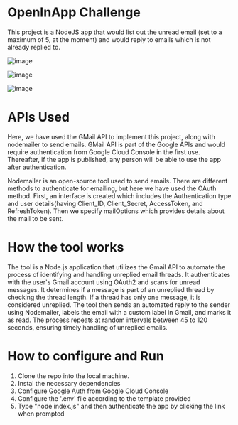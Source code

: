 # OpenInApp Challenge
This project is a NodeJS app that would list out the unread email (set to a maximum of 5, at the moment) and would reply to emails which is not already replied to. 

![image](https://github.com/aditramdas/OpenInAppChallenge/assets/68638084/3af77cdf-7b9d-4007-8b06-aebdbfcadbab)

![image](https://github.com/aditramdas/OpenInAppChallenge/assets/68638084/c45fb40f-c417-41fd-b801-cd0a64b97d88)

![image](https://github.com/aditramdas/OpenInAppChallenge/assets/68638084/5dad9449-b8e6-4b43-a35b-485fafad5311)

# APIs Used
Here, we have used the GMail API to implement this project, along with nodemailer to send emails. 
GMail API is part of the Google APIs and would require authentication from Google Cloud Console in the first use. Thereafter, if the app is published, any person will be able to use the app after authentication.

Nodemailer is an open-source tool used to send emails. There are different methods to authenticate for emailing, but here we have used the OAuth method. First, an interface is created which includes the Authentication type and user details(having Client_ID, Client_Secret, AccessToken, and RefreshToken). Then we specify mailOptions which provides details about the mail to be sent.

# How the tool works
The tool is a Node.js application that utilizes the Gmail API to automate the process of identifying and handling unreplied email threads. It authenticates with the user's Gmail account using OAuth2 and scans for unread messages. It determines if a message is part of an unreplied thread by checking the thread length. If a thread has only one message, it is considered unreplied. The tool then sends an automated reply to the sender using Nodemailer, labels the email with a custom label in Gmail, and marks it as read. The process repeats at random intervals between 45 to 120 seconds, ensuring timely handling of unreplied emails.

# How to configure and Run
1) Clone the repo into the local machine.
2) Instal the necessary dependencies
3) Configure Google Auth from Google Cloud Console
4) Configure the '.env' file according to the template provided
5) Type "node index.js" and then authenticate the app by clicking the link when prompted
